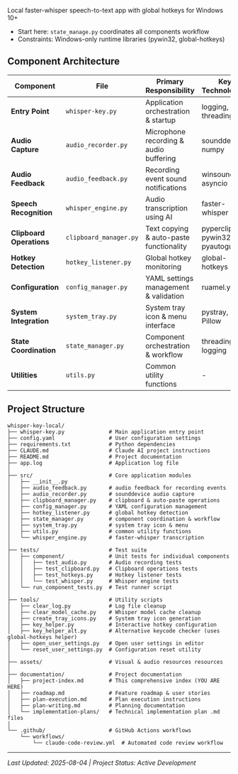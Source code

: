 Local faster-whisper speech-to-text app with global hotkeys for Windows 10+

- Start here: `state_manage.py` coordinates all components workflow
- Constraints: Windows-only runtime libraries (pywin32, global-hotkeys)

## Component Architecture

| Component | File | Primary Responsibility | Key Technologies |
|-----------|------|----------------------|------------------|
| **Entry Point** | `whisper-key.py` | Application orchestration & startup | logging, threading |
| **Audio Capture** | `audio_recorder.py` | Microphone recording & audio buffering | sounddevice, numpy |
| **Audio Feedback** | `audio_feedback.py` | Recording event sound notifications | winsound, asyncio |
| **Speech Recognition** | `whisper_engine.py` | Audio transcription using AI | faster-whisper |
| **Clipboard Operations** | `clipboard_manager.py` | Text copying & auto-paste functionality | pyperclip, pywin32, pyautogui |
| **Hotkey Detection** | `hotkey_listener.py` | Global hotkey monitoring | global-hotkeys |
| **Configuration** | `config_manager.py` | YAML settings management & validation | ruamel.yaml |
| **System Integration** | `system_tray.py` | System tray icon & menu interface | pystray, Pillow |
| **State Coordination** | `state_manager.py` | Component orchestration & workflow | threading, logging |
| **Utilities** | `utils.py` | Common utility functions | - |

## Project Structure

```
whisper-key-local/
├── whisper-key.py              # Main application entry point
├── config.yaml                 # User configuration settings
├── requirements.txt            # Python dependencies
├── CLAUDE.md                   # Claude AI project instructions
├── README.md                   # Project documentation
├── app.log                     # Application log file
│
├── src/                        # Core application modules
│   ├── __init__.py             
│   ├── audio_feedback.py       # audio feedback for recording events
│   ├── audio_recorder.py       # sounddevice audio capture
│   ├── clipboard_manager.py    # clipboard & auto-paste operations
│   ├── config_manager.py       # YAML configuration management
│   ├── hotkey_listener.py      # global hotkey detection
│   ├── state_manager.py        # component coordination & workflow
│   ├── system_tray.py          # system tray icon & menu
│   ├── utils.py                # common utility functions
│   └── whisper_engine.py       # faster-whisper transcription
│
├── tests/                      # Test suite
│   ├── component/              # Unit tests for individual components
│   │   ├── test_audio.py       # Audio recording tests
│   │   ├── test_clipboard.py   # Clipboard operations tests
│   │   ├── test_hotkeys.py     # Hotkey listener tests
│   │   └── test_whisper.py     # Whisper engine tests
│   └── run_component_tests.py  # Test runner script
│
├── tools/                      # Utility scripts
│   ├── clear_log.py            # Log file cleanup
│   ├── clear_model_cache.py    # Whisper model cache cleanup
│   ├── create_tray_icons.py    # System tray icon generation
│   ├── key_helper.py           # Interactive hotkey configuration
│   ├── key_helper_alt.py       # Alternative keycode checker (uses global-hotkeys helper)
│   ├── open_user_settings.py   # Open user settings in editor
│   └── reset_user_settings.py  # Configuration reset utility
│
├── assets/                     # Visual & audio resources resources
│
├── documentation/              # Project documentation
│   ├── project-index.md        # This comprehensive index (YOU ARE HERE)
│   ├── roadmap.md              # Feature roadmap & user stories
│   ├── plan-execution.md       # Plan execution instructions
│   ├── plan-writing.md         # Planning documentation
│   └── implementation-plans/   # Technical implementation plan .md files
│
└── .github/                    # GitHub Actions workflows
    └── workflows/
        └── claude-code-review.yml  # Automated code review workflow
```

---

*Last Updated: 2025-08-04 | Project Status: Active Development*